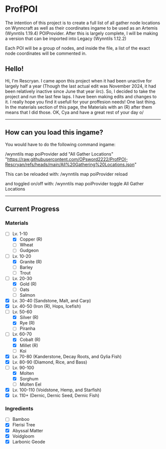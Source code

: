 # ProfPOI

The intention of this project is to create a full list of all gather node locations on Wynncraft as well as their coordinates ingame to be used as an Artemis (Wynntils 1.19.4) POIProvider.
After this is largely complete, I will be making a version that can be imported into Legacy (Wynntils 1.12.2)

Each POI will be a group of nodes, and inside the file, a list of the exact node coordinates will be commented in.
## Hello!
Hi, I'm Rescryan. I came apon this project when it had been unactive for largely half a year (Though the last actual edit was November 2024, it had been relatively inactive since June that year iirc). So, I decided to take the project and run the last few laps. I have been making edits and changes to it. I really hope you find it usefull for your proffesion needs! One last thing. In the materials section of this page, the Materials with an (R) after them means that I did those. OK, Cya and have a great rest of your day o/
***
## How can you load this ingame?

You would have to do the following command ingame:

/wynntils map poiProvider add "All Gather Locations" "https://raw.githubusercontent.com/OPsword2222/ProfPOI-Rescryan/refs/heads/main/All%20Gathering%20Locations.json"

This can be reloaded with: /wynntils map poiProvider reload

and toggled on/off with: /wynntils map poiProvider toggle All Gather Locations
***
## Current Progress

### Materials
- [ ] Lv. 1-10
    - [x] Copper (R)
    - [ ] Wheat
    - [ ] Gudgeon
- [ ] Lv. 10-20
    - [x] Granite (R)
    - [ ] Barley
    - [ ] Trout
- [ ] Lv. 20-30
    - [x] Gold (R)
    - [ ] Oats
    - [ ] Salmon
- [x] Lv. 30-40 (Sandstone, Malt, and Carp)
- [x] Lv. 40-50 (Iron (R), Hops, Icefish)
- [ ] Lv. 50-60
    - [x] Silver (R)
    - [x] Rye (R)
    - [ ] Piranha
- [ ] Lv. 60-70
    - [x] Cobalt (R)
    - [x] Millet (R)
    - [ ] Koi
- [x] Lv. 70-80 (Kanderstone, Decay Roots, and Gylia Fish) 
- [x] Lv. 80-90 (Diamond, Rice, and Bass)
- [ ] Lv. 90-100
    - [x] Molten
    - [x] Sorghum
    - [ ] Molten Eel
- [x] Lv. 100-110 (Voidstone, Hemp, and Starfish)
- [x] Lv. 110+ (Dernic, Dernic Seed, Dernic Fish)

### Ingredients
- [ ] Bamboo
- [x] Flerisi Tree
- [x] Abyssal Matter
- [x] Voidgloom
- [x] Larbonic Geode
